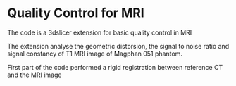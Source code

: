 # Quality Control for MRI

The code is a 3dslicer extension for basic quality control in MRI

The extension analyse the geometric distorsion, the signal to noise ratio and signal constancy of T1 MRI image of Magphan 051 phantom.

First part of the code performed a rigid registration between reference CT and the MRI image
